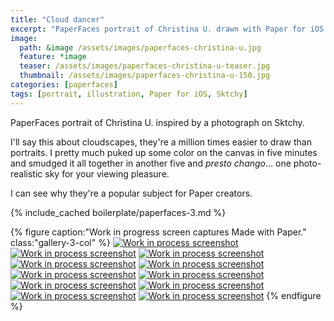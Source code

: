 ```yaml
---
title: "Cloud dancer"
excerpt: "PaperFaces portrait of Christina U. drawn with Paper for iOS on an iPad."
image: 
  path: &image /assets/images/paperfaces-christina-u.jpg 
  feature: *image
  teaser: /assets/images/paperfaces-christina-u-teaser.jpg
  thumbnail: /assets/images/paperfaces-christina-u-150.jpg
categories: [paperfaces]
tags: [portrait, illustration, Paper for iOS, Sktchy]
---
```


PaperFaces portrait of Christina U. inspired by a photograph on Sktchy.

I'll say this about cloudscapes, they're a million times easier to draw than portraits. I pretty much puked up some color on the canvas in five minutes and smudged it all together in another five and *presto chango*… one photo-realistic sky for your viewing pleasure.

I can see why they're a popular subject for Paper creators.

{% include_cached boilerplate/paperfaces-3.md %}

{% figure caption:"Work in progress screen captures Made with Paper." class:"gallery-3-col" %}
[![Work in process screenshot](/assets/images/paperfaces-christina-u-process-1-600.jpg)](/assets/images/paperfaces-christina-u-process-1-lg.jpg) [![Work in process screenshot](/assets/images/paperfaces-christina-u-process-2-600.jpg)](/assets/images/paperfaces-christina-u-process-2-lg.jpg) [![Work in process screenshot](/assets/images/paperfaces-christina-u-process-3-600.jpg)](/assets/images/paperfaces-christina-u-process-3-lg.jpg) [![Work in process screenshot](/assets/images/paperfaces-christina-u-process-4-600.jpg)](/assets/images/paperfaces-christina-u-process-4-lg.jpg) [![Work in process screenshot](/assets/images/paperfaces-christina-u-process-5-600.jpg)](/assets/images/paperfaces-christina-u-process-5-lg.jpg) [![Work in process screenshot](/assets/images/paperfaces-christina-u-process-6-600.jpg)](/assets/images/paperfaces-christina-u-process-6-lg.jpg) [![Work in process screenshot](/assets/images/paperfaces-christina-u-process-7-600.jpg)](/assets/images/paperfaces-christina-u-process-7-lg.jpg) [![Work in process screenshot](/assets/images/paperfaces-christina-u-process-8-600.jpg)](/assets/images/paperfaces-christina-u-process-8-lg.jpg) [![Work in process screenshot](/assets/images/paperfaces-christina-u-process-9-600.jpg)](/assets/images/paperfaces-christina-u-process-9-lg.jpg) [![Work in process screenshot](/assets/images/paperfaces-christina-u-process-10-600.jpg)](/assets/images/paperfaces-christina-u-process-10-lg.jpg) [![Work in process screenshot](/assets/images/paperfaces-christina-u-process-11-600.jpg)](/assets/images/paperfaces-christina-u-process-11-lg.jpg)
{% endfigure %}
